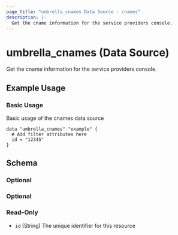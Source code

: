 ```yaml
---
page_title: "umbrella_cnames Data Source - cnames"
description: |-
  Get the cname information for the service providers console.
---
```


# umbrella_cnames (Data Source)

Get the cname information for the service providers console.

## Example Usage


### Basic Usage

Basic usage of the cnames data source

```hcl
data "umbrella_cnames" "example" {
  # Add filter attributes here
  id = "12345"
}
```



## Schema

### Optional



### Optional



### Read-Only

- `id` (String) The unique identifier for this resource



